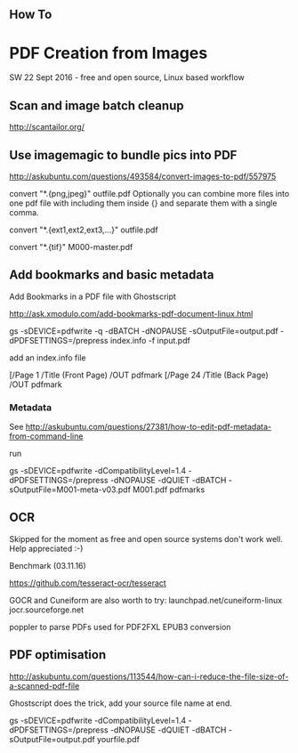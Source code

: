 ## How To

# PDF Creation from Images

SW 22 Sept 2016 - free and open source, Linux based workflow

## Scan and image batch cleanup

http://scantailor.org/

## Use imagemagic to bundle pics into PDF

http://askubuntu.com/questions/493584/convert-images-to-pdf/557975

convert "*.{png,jpeg}" outfile.pdf
Optionally you can combine more files into one pdf file with including them inside {} and separate them with a single comma.

convert "*.{ext1,ext2,ext3,...}" outfile.pdf

convert "*.{tif}" M000-master.pdf

## Add bookmarks and basic metadata

Add Bookmarks in a PDF file with Ghostscript

http://ask.xmodulo.com/add-bookmarks-pdf-document-linux.html

gs -sDEVICE=pdfwrite -q -dBATCH -dNOPAUSE -sOutputFile=output.pdf -dPDFSETTINGS=/prepress index.info -f input.pdf

add an index.info file

[/Page 1 /Title (Front Page) /OUT pdfmark
[/Page 24 /Title (Back Page) /OUT pdfmark

### Metadata

See http://askubuntu.com/questions/27381/how-to-edit-pdf-metadata-from-command-line

run

gs -sDEVICE=pdfwrite -dCompatibilityLevel=1.4 -dPDFSETTINGS=/prepress -dNOPAUSE -dQUIET -dBATCH -sOutputFile=M001-meta-v03.pdf M001.pdf pdfmarks

## OCR

Skipped for the moment as free and open source systems don't work well. Help appreciated :-)

Benchmark (03.11.16)

https://github.com/tesseract-ocr/tesseract

GOCR and Cuneiform are also worth to try: launchpad.net/cuneiform-linux jocr.sourceforge.net

poppler to parse PDFs used for PDF2FXL EPUB3 conversion

## PDF optimisation

http://askubuntu.com/questions/113544/how-can-i-reduce-the-file-size-of-a-scanned-pdf-file

Ghostscript does the trick, add your source file name at end.

gs -sDEVICE=pdfwrite -dCompatibilityLevel=1.4 -dPDFSETTINGS=/prepress -dNOPAUSE -dQUIET -dBATCH -sOutputFile=output.pdf yourfile.pdf
